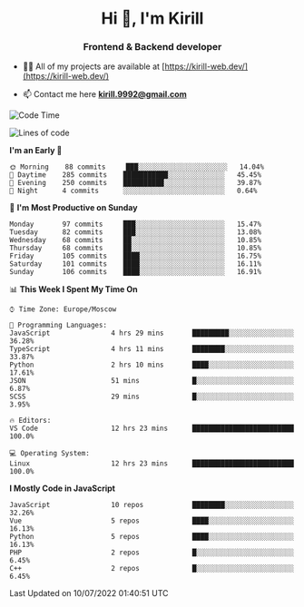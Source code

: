 <h1 align="center">Hi 👋, I'm Kirill</h1>
<h3 align="center">Frontend & Backend developer</h3>

- 👨‍💻 All of my projects are available at [https://kirill-web.dev/](https://kirill-web.dev/)

- 📫 Contact me here **kirill.9992@gmail.com**











<!--START_SECTION:waka-->
![Code Time](http://img.shields.io/badge/Code%20Time-0%20secs-blue)

![Lines of code](https://img.shields.io/badge/From%20Hello%20World%20I%27ve%20Written-477%20Thousand%20lines%20of%20code-blue)

**I'm an Early 🐤** 

```text
🌞 Morning    88 commits     ███░░░░░░░░░░░░░░░░░░░░░░   14.04% 
🌆 Daytime    285 commits    ███████████░░░░░░░░░░░░░░   45.45% 
🌃 Evening    250 commits    ██████████░░░░░░░░░░░░░░░   39.87% 
🌙 Night      4 commits      ░░░░░░░░░░░░░░░░░░░░░░░░░   0.64%

```
📅 **I'm Most Productive on Sunday** 

```text
Monday       97 commits     ███░░░░░░░░░░░░░░░░░░░░░░   15.47% 
Tuesday      82 commits     ███░░░░░░░░░░░░░░░░░░░░░░   13.08% 
Wednesday    68 commits     ██░░░░░░░░░░░░░░░░░░░░░░░   10.85% 
Thursday     68 commits     ██░░░░░░░░░░░░░░░░░░░░░░░   10.85% 
Friday       105 commits    ████░░░░░░░░░░░░░░░░░░░░░   16.75% 
Saturday     101 commits    ████░░░░░░░░░░░░░░░░░░░░░   16.11% 
Sunday       106 commits    ████░░░░░░░░░░░░░░░░░░░░░   16.91%

```


📊 **This Week I Spent My Time On** 

```text
⌚︎ Time Zone: Europe/Moscow

💬 Programming Languages: 
JavaScript               4 hrs 29 mins       █████████░░░░░░░░░░░░░░░░   36.28% 
TypeScript               4 hrs 11 mins       ████████░░░░░░░░░░░░░░░░░   33.87% 
Python                   2 hrs 10 mins       ████░░░░░░░░░░░░░░░░░░░░░   17.61% 
JSON                     51 mins             █░░░░░░░░░░░░░░░░░░░░░░░░   6.87% 
SCSS                     29 mins             █░░░░░░░░░░░░░░░░░░░░░░░░   3.95%

🔥 Editors: 
VS Code                  12 hrs 23 mins      █████████████████████████   100.0%

💻 Operating System: 
Linux                    12 hrs 23 mins      █████████████████████████   100.0%

```

**I Mostly Code in JavaScript** 

```text
JavaScript               10 repos            ████████░░░░░░░░░░░░░░░░░   32.26% 
Vue                      5 repos             ████░░░░░░░░░░░░░░░░░░░░░   16.13% 
Python                   5 repos             ████░░░░░░░░░░░░░░░░░░░░░   16.13% 
PHP                      2 repos             █░░░░░░░░░░░░░░░░░░░░░░░░   6.45% 
C++                      2 repos             █░░░░░░░░░░░░░░░░░░░░░░░░   6.45%

```



 Last Updated on 10/07/2022 01:40:51 UTC
<!--END_SECTION:waka-->
